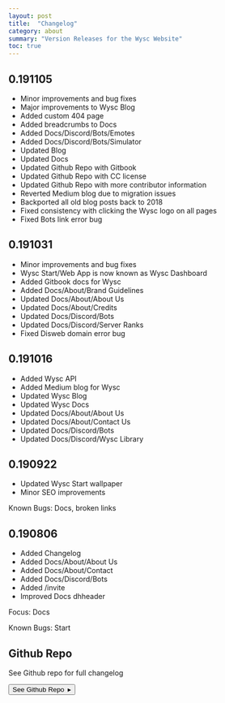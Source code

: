 ```yaml
---
layout: post
title:  "Changelog"
category: about
summary: "Version Releases for the Wysc Website"
toc: true
---
```


## 0.191105

- Minor improvements and bug fixes
- Major improvements to Wysc Blog
- Added custom 404 page
- Added breadcrumbs to Docs
- Added Docs/Discord/Bots/Emotes
- Added Docs/Discord/Bots/Simulator
- Updated Blog
- Updated Docs
- Updated Github Repo with Gitbook
- Updated Github Repo with CC license
- Updated Github Repo with more contributor information
- Reverted Medium blog due to migration issues
- Backported all old blog posts back to 2018
- Fixed consistency with clicking the Wysc logo on all pages
- Fixed Bots link error bug

## 0.191031

- Minor improvements and bug fixes
- Wysc Start/Web App is now known as Wysc Dashboard
- Added Gitbook docs for Wysc
- Added Docs/About/Brand Guidelines
- Updated Docs/About/About Us
- Updated Docs/About/Credits
- Updated Docs/Discord/Bots
- Updated Docs/Discord/Server Ranks
- Fixed Disweb domain error bug


## 0.191016

- Added Wysc API
- Added Medium blog for Wysc
- Updated Wysc Blog
- Updated Wysc Docs
- Updated Docs/About/About Us
- Updated Docs/About/Contact Us
- Updated Docs/Discord/Bots
- Updated Docs/Discord/Wysc Library

## 0.190922

- Updated Wysc Start wallpaper
- Minor SEO improvements

Known Bugs: Docs, broken links

## 0.190806

- Added Changelog
- Added Docs/About/About Us
- Added Docs/About/Contact
- Added Docs/Discord/Bots
- Added /invite
- Improved Docs dhheader

Focus: Docs

Known Bugs: Start

## Github Repo

See Github repo for full changelog

<a href="https://github.com/gitnisyl/wysc" target="_blank" rel="noopener"><button type="button" class="btn btn-outline-info">See Github Repo&ensp;&#9656;</button></a>
